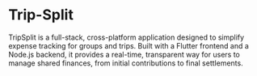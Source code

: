 # Trip-Split
TripSplit is a full-stack, cross-platform application designed to simplify expense tracking for groups and trips. Built with a Flutter frontend and a Node.js backend, it provides a real-time, transparent way for users to manage shared finances, from initial contributions to final settlements.
